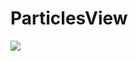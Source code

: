 # ParticlesView

[![](https://jitpack.io/v/OneXeor/ParticlesView.svg)](https://jitpack.io/#OneXeor/ParticlesView)
